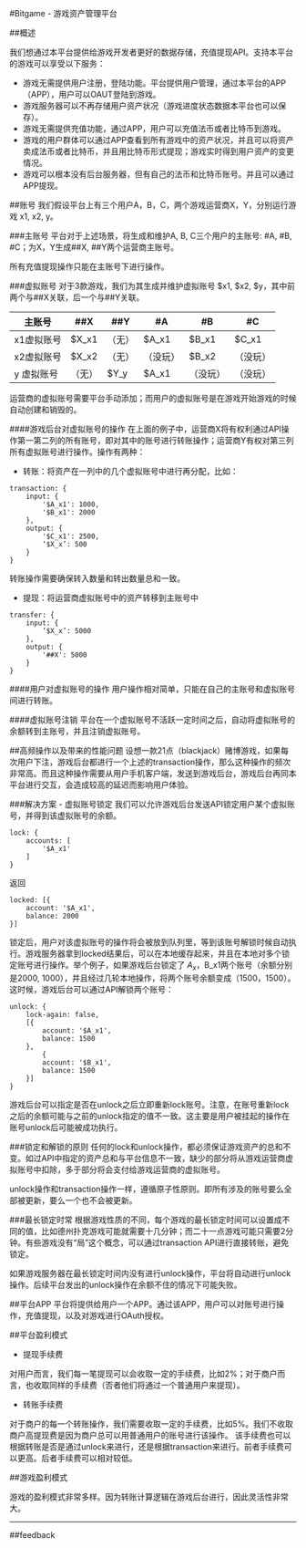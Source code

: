 #Bitgame - 游戏资产管理平台


##概述

我们想通过本平台提供给游戏开发者更好的数据存储，充值提现API。支持本平台的游戏可以享受以下服务：
- 游戏无需提供用户注册，登陆功能。平台提供用户管理，通过本平台的APP（APP），用户可以OAUT登陆到游戏。
- 游戏服务器可以不再存储用户资产状况（游戏进度状态数据本平台也可以保存）。
- 游戏无需提供充值功能，通过APP，用户可以充值法币或者比特币到游戏。
- 游戏的用户群体可以通过APP查看到所有游戏中的资产状况，并且可以将资产卖成法币或者比特币，并且用比特币形式提现；游戏实时得到用户资产的变更情况。
- 游戏可以根本没有后台服务器，但有自己的法币和比特币账号。并且可以通过APP提现。


##账号
我们假设平台上有三个用户A，B，C，两个游戏运营商X，Y，分别运行游戏 x1, x2, y。  

###主账号
平台对于上述场景，将生成和维护A, B, C三个用户的主账号: #A, #B, #C；为X，Y生成##X, ##Y两个运营商主账号。

所有充值提现操作只能在主账号下进行操作。

###虚拟账号
对于3款游戏，我们为其生成并维护虚拟账号 $x1, $x2, $y，其中前两个与##X关联，后一个与##Y关联。

 主账号 | ##X | ##Y | #A |#B | #C
------------ | ------------- | ------------| ------------- | ------------| ------------
x1虚拟账号 | $X_x1  |   （无）   | $A_x1  | $B_x1| $C_x1
x2虚拟账号 | $X_x2  |   （无）    |（没玩）| $B_x2| （没玩）
y 虚拟账号 |    （无）     | $Y_y | $A_x1  |（没玩）| （没玩）

运营商的虚拟账号需要平台手动添加；而用户的虚拟账号是在游戏开始游戏的时候自动创建和销毁的。

####游戏后台对虚拟账号的操作
在上面的例子中，运营商X将有权利通过API操作第一第二列的所有账号，即对其中的账号进行转账操作；运营商Y有权对第三列所有虚拟账号进行操作。操作有两种：

- 转账：将资产在一列中的几个虚拟账号中进行再分配，比如：
```
transaction: {
	input: {
		'$A_x1': 1000,
		'$B_x1': 2000
	},
	output: {
		'$C_x1': 2500,
		‘$X_x’: 500
	}
}	
```
转账操作需要确保转入数量和转出数量总和一致。

- 提现：将运营商虚拟账号中的资产转移到主账号中
```
transfer: {
	input: {
		‘$X_x’: 5000
	},
	output: {
		'##X': 5000
	}
}	
```

####用户对虚拟账号的操作
用户操作相对简单，只能在自己的主账号和虚拟账号间进行转账。

####虚拟账号注销
平台在一个虚拟账号不活跃一定时间之后，自动将虚拟账号的余额转到主账号，并且注销虚拟账号。

##高频操作以及带来的性能问题
设想一款21点（blackjack）赌博游戏，如果每次用户下注，游戏后台都进行一个上述的transaction操作，那么这种操作的频次非常高。而且这种操作需要从用户手机客户端，发送到游戏后台，游戏后台再同本平台进行交互，会造成较高的延迟而影响用户体验。

###解决方案 - 虚拟账号锁定
我们可以允许游戏后台发送API锁定用户某个虚拟账号，并得到该虚拟账号的余额。
```
lock: {
	accounts: [
		'$A_x1'
	]
}	
```
返回
```
locked: [{
	account: '$A_x1',
	balance: 2000
}]	
```
锁定后，用户对该虚拟账号的操作将会被放到队列里，等到该账号解锁时候自动执行。游戏服务器拿到locked结果后，可以在本地缓存起来，并且在本地对多个锁定账号进行操作。举个例子，如果游戏后台锁定了 $A_x，$B_x1两个账号（余额分别是2000, 1000），并且经过几轮本地操作，将两个账号余额变成（1500，1500）。这时候，游戏后台可以通过API解锁两个账号：
```
unlock: {
	lock-again: false,
	[{
		account: '$A_x1',
		balance: 1500
	},
		{
		account: '$B_x1',
		balance: 1500
	}]
}
```
游戏后台可以指定是否在unlock之后立即重新lock账号。注意，在账号重新lock之后的余额可能与之前的unlock指定的值不一致。这主要是用户被挂起的操作在账号unlock后可能被成功执行。


###锁定和解锁的原则
任何的lock和unlock操作，都必须保证游戏资产的总和不变。如过API中指定的资产总和与平台信息不一致，缺少的部分将从游戏运营商虚拟账号中扣除，多于部分将会支付给游戏运营商的虚拟账号。

unlock操作和transaction操作一样，遵循原子性原则。即所有涉及的账号要么全部被更新，要么一个也不会被更新。

###最长锁定时常
根据游戏性质的不同，每个游戏的最长锁定时间可以设置成不同的值，比如德州扑克游戏可能就需要十几分钟；而二十一点游戏可能只需要2分钟。有些游戏没有“局”这个概念，可以通过transaction API进行直接转账，避免锁定。

如果游戏服务器在最长锁定时间内没有进行unlock操作，平台将自动进行unlock操作。后续平台发出的unlock操作在余额不住的情况下可能失败。


##平台APP
平台将提供给用户一个APP。通过该APP，用户可以对账号进行操作，充值提现，以及对游戏进行OAuth授权。

##平台盈利模式

- 提现手续费

对用户而言，我们每一笔提现可以会收取一定的手续费，比如2%；对于商户而言，也收取同样的手续费（否者他们将通过一个普通用户来提现）。

- 转账手续费

对于商户的每一个转账操作，我们需要收取一定的手续费，比如5%。我们不收取商户高提现费是因为商户总可以用普通用户的账号进行该操作。
该手续费也可以根据转账是否是通过unlock来进行，还是根据transaction来进行。前者手续费可以更高。后者手续费可以相对较低。

##游戏盈利模式

游戏的盈利模式非常多样。因为转账计算逻辑在游戏后台进行，因此灵活性非常大。


---

##feedback

